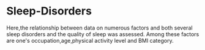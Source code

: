 # Sleep-Disorders
Here,the relationship between data on numerous factors and both several sleep disorders and the quality of sleep was assessed. Among these factors are one's occupation,age,physical activity level and BMI category.
